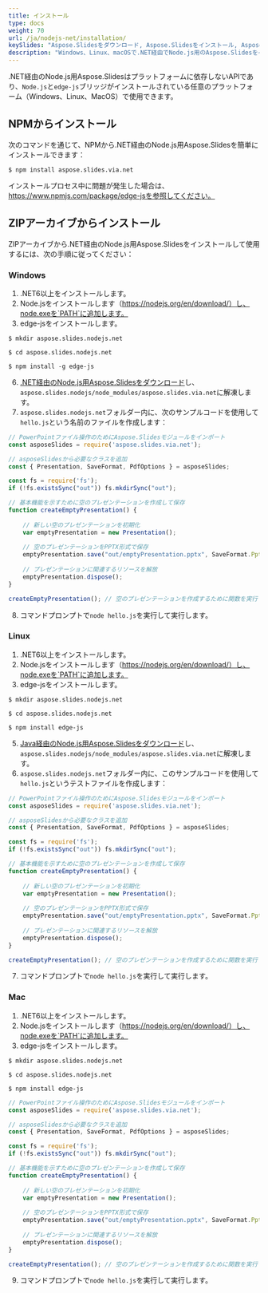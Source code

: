 ```yaml
---
title: インストール
type: docs
weight: 70
url: /ja/nodejs-net/installation/
keySlides: "Aspose.Slidesをダウンロード, Aspose.Slidesをインストール, Aspose.Slidesのインストール, Windows, macOS, Linux, Javascript, Node.js"
description: "Windows、Linux、macOSで.NET経由でNode.js用のAspose.Slidesをインストール"
---
```


.NET経由のNode.js用Aspose.Slidesはプラットフォームに依存しないAPIであり、`Node.js`と`edge-js`ブリッジがインストールされている任意のプラットフォーム（Windows、Linux、MacOS）で使用できます。

## **NPMからインストール**

次のコマンドを通じて、NPMから.NET経由のNode.js用Aspose.Slidesを簡単にインストールできます：
```
$ npm install aspose.slides.via.net
```
インストールプロセス中に問題が発生した場合は、https://www.npmjs.com/package/edge-jsを参照してください。

## **ZIPアーカイブからインストール**

ZIPアーカイブから.NET経由のNode.js用Aspose.Slidesをインストールして使用するには、次の手順に従ってください：

### **Windows**

1. .NET6以上をインストールします。
1. Node.jsをインストールします（https://nodejs.org/en/download/）し、node.exeを`PATH`に追加します。
1. edge-jsをインストールします。
```
$ mkdir aspose.slides.nodejs.net

$ cd aspose.slides.nodejs.net

$ npm install -g edge-js
```
6. [.NET経由のNode.js用Aspose.Slidesをダウンロード](https://releases.aspose.com/slides/nodejs-net/)し、`aspose.slides.nodejs/node_modules/aspose.slides.via.net`に解凍します。
7. `aspose.slides.nodejs.net`フォルダー内に、次のサンプルコードを使用して`hello.js`という名前のファイルを作成します：

```javascript
// PowerPointファイル操作のためにAspose.Slidesモジュールをインポート
const asposeSlides = require('aspose.slides.via.net');

// asposeSlidesから必要なクラスを追加
const { Presentation, SaveFormat, PdfOptions } = asposeSlides;

const fs = require('fs');
if (!fs.existsSync("out")) fs.mkdirSync("out");

// 基本機能を示すために空のプレゼンテーションを作成して保存
function createEmptyPresentation() {
	
    // 新しい空のプレゼンテーションを初期化
    var emptyPresentation = new Presentation();
    
    // 空のプレゼンテーションをPPTX形式で保存
    emptyPresentation.save("out/emptyPresentation.pptx", SaveFormat.Pptx);
    
    // プレゼンテーションに関連するリソースを解放
    emptyPresentation.dispose();
}

createEmptyPresentation(); // 空のプレゼンテーションを作成するために関数を実行
```

8. コマンドプロンプトで`node hello.js`を実行して実行します。

### **Linux**

1. .NET6以上をインストールします。
1. Node.jsをインストールします（https://nodejs.org/en/download/）し、node.exeを`PATH`に追加します。
1. edge-jsをインストールします。
```
$ mkdir aspose.slides.nodejs.net

$ cd aspose.slides.nodejs.net

$ npm install edge-js
```
5. [Java経由のNode.js用Aspose.Slidesをダウンロード](https://releases.aspose.com/slides/nodejs-net/)し、`aspose.slides.nodejs/node_modules/aspose.slides.via.net`に解凍します。
6. `aspose.slides.nodejs.net`フォルダー内に、このサンプルコードを使用して`hello.js`というテストファイルを作成します：

```javascript
// PowerPointファイル操作のためにAspose.Slidesモジュールをインポート
const asposeSlides = require('aspose.slides.via.net');

// asposeSlidesから必要なクラスを追加
const { Presentation, SaveFormat, PdfOptions } = asposeSlides;

const fs = require('fs');
if (!fs.existsSync("out")) fs.mkdirSync("out");

// 基本機能を示すために空のプレゼンテーションを作成して保存
function createEmptyPresentation() {
	
    // 新しい空のプレゼンテーションを初期化
    var emptyPresentation = new Presentation();
    
    // 空のプレゼンテーションをPPTX形式で保存
    emptyPresentation.save("out/emptyPresentation.pptx", SaveFormat.Pptx);
    
    // プレゼンテーションに関連するリソースを解放
    emptyPresentation.dispose();
}

createEmptyPresentation(); // 空のプレゼンテーションを作成するために関数を実行
```
7. コマンドプロンプトで`node hello.js`を実行して実行します。

### **Mac**

1. .NET6以上をインストールします。
1. Node.jsをインストールします（https://nodejs.org/en/download/）し、node.exeを`PATH`に追加します。
1. edge-jsをインストールします。

```
$ mkdir aspose.slides.nodejs.net
 
$ cd aspose.slides.nodejs.net
 
$ npm install edge-js
```

```javascript
// PowerPointファイル操作のためにAspose.Slidesモジュールをインポート
const asposeSlides = require('aspose.slides.via.net');

// asposeSlidesから必要なクラスを追加
const { Presentation, SaveFormat, PdfOptions } = asposeSlides;

const fs = require('fs');
if (!fs.existsSync("out")) fs.mkdirSync("out");

// 基本機能を示すために空のプレゼンテーションを作成して保存
function createEmptyPresentation() {
	
    // 新しい空のプレゼンテーションを初期化
    var emptyPresentation = new Presentation();
    
    // 空のプレゼンテーションをPPTX形式で保存
    emptyPresentation.save("out/emptyPresentation.pptx", SaveFormat.Pptx);
    
    // プレゼンテーションに関連するリソースを解放
    emptyPresentation.dispose();
}

createEmptyPresentation(); // 空のプレゼンテーションを作成するために関数を実行
```
9. コマンドプロンプトで`node hello.js`を実行して実行します。